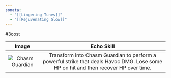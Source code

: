 ```yaml
---
sonata:
  - "[[Lingering Tunes]]"
  - "[[Rejuvenating Glow]]"
---
```

#3cost

|                                           Image                                           |                                                             Echo Skill                                                              |
| :---------------------------------------------------------------------------------------: | :---------------------------------------------------------------------------------------------------------------------------------: |
| ![Chasm Guardian](https://img.game8.co/3885640/8de288b55c8e3563c38eed77d8573e73.png/show) | Transform into Chasm Guardian to perform a powerful strike that deals Havoc DMG. Lose some HP on hit and then recover HP over time. |
